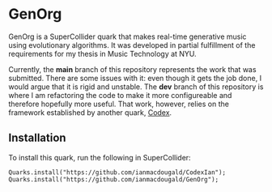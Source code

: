 # GenOrg

GenOrg is a SuperCollider quark that makes real-time generative music using evolutionary algorithms. It was developed in partial fulfillment of the requirements for my thesis in Music Technology at NYU. 

Currently, the **main** branch of this repository represents the work that was submitted. There are some issues with it: even though it gets the job done, I would argue that it is rigid and unstable. The **dev** branch of this repository is where I am refactoring the code to make it more configureable and therefore hopefully more useful. That work, however, relies on the framework established by another quark, [Codex](https://github.com/ianmacdougald/Codex). 

## Installation
To install this quark, run the following in SuperCollider: 
~~~~
Quarks.install("https://github.com/ianmacdougald/CodexIan");
Quarks.install("https://github.com/ianmacdougald/GenOrg");
~~~~

